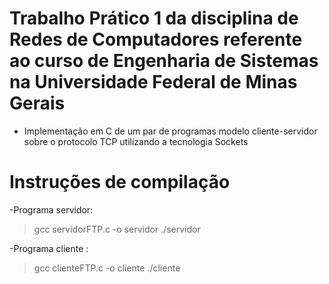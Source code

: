 
# Trabalho Prático 1 da disciplina de Redes de Computadores referente ao curso de Engenharia de Sistemas na Universidade Federal de Minas Gerais
- Implementação em C de um par de programas modelo cliente-servidor sobre o protocolo TCP utilizando a tecnologia Sockets
# Instruções de compilação
-Programa servidor:
> gcc servidorFTP.c -o servidor
> ./servidor

-Programa cliente : 
> gcc clienteFTP.c -o cliente
> ./cliente
